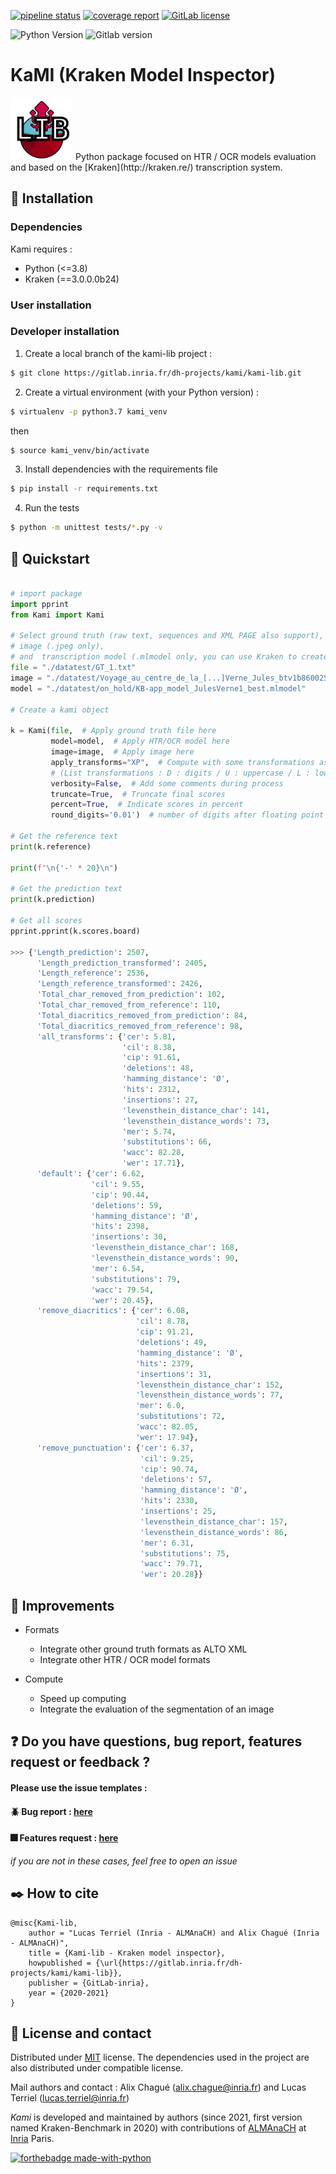 [![pipeline status](https://gitlab.inria.fr/dh-projects/kami/kami-lib/badges/master/pipeline.svg)](https://gitlab.inria.fr/dh-projects/kami/kami-lib/-/pipelines) [![coverage report](https://gitlab.inria.fr/dh-projects/kami/kami-lib/badges/master/coverage.svg)](https://gitlab.inria.fr/dh-projects/kami/kami-lib/-/commits/master) [![GitLab license](https://img.shields.io/github/license/Naereen/StrapDown.js.svg)](https://gitlab.inria.fr/dh-projects/kami/Kami-lib/master/LICENSE) 

![Python Version](https://img.shields.io/badge/python-3.7%20%7C%203.8-blue) ![Gitlab version](https://img.shields.io/badge/Gitlab%20version-0.1.1-blue)

# KaMI (Kraken Model Inspector)

<!--![KaMI lib logo](./docs/static/kramin_carmin_lib.png)-->

<img src="./docs/static/kramin_carmin_lib.png" alt="KaMI lib logo" height="100" width ="100"/>
Python package focused on HTR / OCR models evaluation and based on the [Kraken](http://kraken.re/) transcription system.

## :electric_plug: Installation

### Dependencies 

Kami requires : 

* Python (<=3.8)
* Kraken (==3.0.0.0b24)

### User installation 

### Developer installation 

1. Create a local branch of the kami-lib project :

```bash
$ git clone https://gitlab.inria.fr/dh-projects/kami/kami-lib.git
```

2. Create a virtual environment (with your Python version) :

```bash
$ virtualenv -p python3.7 kami_venv
```

then 

```bash
$ source kami_venv/bin/activate
```

3. Install dependencies with the requirements file

```bash
$ pip install -r requirements.txt
```

4. Run the tests 

```bash
$ python -m unittest tests/*.py -v
```

## :key: Quickstart

<!-- You can launch binder to see notebook with tutorial too -->

```python

# import package 
import pprint
from Kami import Kami

# Select ground truth (raw text, sequences and XML PAGE also support), 
# image (.jpeg only), 
# and  transcription model (.mlmodel only, you can use Kraken to create one).
file = "./datatest/GT_1.txt"
image = "./datatest/Voyage_au_centre_de_la_[...]Verne_Jules_btv1b8600259v_16.jpeg"
model = "./datatest/on_hold/KB-app_model_JulesVerne1_best.mlmodel"

# Create a kami object

k = Kami(file,  # Apply ground truth file here
         model=model,  # Apply HTR/OCR model here
         image=image,  # Apply image here
         apply_transforms="XP",  # Compute with some transformations as remove diacritics and punctuations
         # (List transformations : D : digits / U : uppercase / L : lowercase / P : punctuation / X : diacritics [OPTIONAL])
         verbosity=False,  # Add some comments during process
         truncate=True,  # Truncate final scores
         percent=True,  # Indicate scores in percent
         round_digits='0.01')  # number of digits after floating point

# Get the reference text
print(k.reference)

print(f"\n{'-' * 20}\n")

# Get the prediction text
print(k.prediction)

# Get all scores 
pprint.pprint(k.scores.board)

>>> {'Length_prediction': 2507,
      'Length_prediction_transformed': 2405,
      'Length_reference': 2536,
      'Length_reference_transformed': 2426,
      'Total_char_removed_from_prediction': 102,
      'Total_char_removed_from_reference': 110,
      'Total_diacritics_removed_from_prediction': 84,
      'Total_diacritics_removed_from_reference': 98,
      'all_transforms': {'cer': 5.81,
                         'cil': 8.38,
                         'cip': 91.61,
                         'deletions': 48,
                         'hamming_distance': 'Ø',
                         'hits': 2312,
                         'insertions': 27,
                         'levensthein_distance_char': 141,
                         'levensthein_distance_words': 73,
                         'mer': 5.74,
                         'substitutions': 66,
                         'wacc': 82.28,
                         'wer': 17.71},
      'default': {'cer': 6.62,
                  'cil': 9.55,
                  'cip': 90.44,
                  'deletions': 59,
                  'hamming_distance': 'Ø',
                  'hits': 2398,
                  'insertions': 30,
                  'levensthein_distance_char': 168,
                  'levensthein_distance_words': 90,
                  'mer': 6.54,
                  'substitutions': 79,
                  'wacc': 79.54,
                  'wer': 20.45},
      'remove_diacritics': {'cer': 6.08,
                            'cil': 8.78,
                            'cip': 91.21,
                            'deletions': 49,
                            'hamming_distance': 'Ø',
                            'hits': 2379,
                            'insertions': 31,
                            'levensthein_distance_char': 152,
                            'levensthein_distance_words': 77,
                            'mer': 6.0,
                            'substitutions': 72,
                            'wacc': 82.05,
                            'wer': 17.94},
      'remove_punctuation': {'cer': 6.37,
                             'cil': 9.25,
                             'cip': 90.74,
                             'deletions': 57,
                             'hamming_distance': 'Ø',
                             'hits': 2330,
                             'insertions': 25,
                             'levensthein_distance_char': 157,
                             'levensthein_distance_words': 86,
                             'mer': 6.31,
                             'substitutions': 75,
                             'wacc': 79.71,
                             'wer': 20.28}}

```

## :wrench: Improvements

* Formats

    -  Integrate other ground truth formats as ALTO XML
    -  Integrate other HTR / OCR model formats
    
* Compute

    - Speed up computing
    - Integrate the evaluation of the segmentation of an image


<!--
## :bulb: Usage

- Ground truth formats (alto/txt) + model format
- comparer deux séquences de caractères
- options de preprocessing (codes lettres)
- types de métriques (article de réf.)

## :sparkles: History & Motivation
-->

## :question: Do you have questions, bug report, features request or feedback ?

#### Please use the issue templates :

#### :beetle: Bug report : [here](https://gitlab.inria.fr/dh-projects/kami/kami-lib/-/issues/new?issuable_template=bug_report)
#### :fireworks: Features request : [here](https://gitlab.inria.fr/dh-projects/kami/kami-lib/-/issues/new?issuable_template=feature_request)

*if you are not in these cases, feel free to open an issue*

## :black_nib: How to cite 

```
@misc{Kami-lib,
    author = "Lucas Terriel (Inria - ALMAnaCH) and Alix Chagué (Inria - ALMAnaCH)",
    title = {Kami-lib - Kraken model inspector},
    howpublished = {\url{https://gitlab.inria.fr/dh-projects/kami/kami-lib}},
    publisher = {GitLab-inria},
    year = {2020-2021}
}
```

## :octopus: License and contact

Distributed under [MIT](./LICENSE) license. The dependencies used in the project are  also distributed under compatible 
license.

Mail authors and contact : Alix Chagué (alix.chague@inria.fr) and Lucas Terriel (lucas.terriel@inria.fr) 

*Kami* is developed and maintained by authors (since 2021, first version named Kraken-Benchmark in 2020) 
with contributions of [ALMAnaCH](http://almanach.inria.fr/index-en.html) at [Inria](https://www.inria.fr/en) Paris.


[![forthebadge made-with-python](http://ForTheBadge.com/images/badges/made-with-python.svg)](https://www.python.org/)
